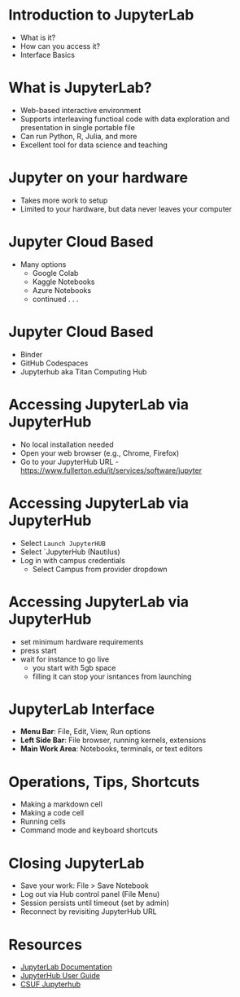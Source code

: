 # Introduction to JupyterLab
- What is it?
- How can you access it?
- Interface Basics  

# What is JupyterLab?
- Web-based interactive environment
- Supports interleaving functioal code with data exploration and presentation in single portable file
- Can run Python, R, Julia, and more
- Excellent tool for data science and teaching

# Jupyter on your hardware
- Takes more work to setup
- Limited to your hardware, but data never leaves your computer

# Jupyter Cloud Based
- Many options
  - Google Colab
  - Kaggle Notebooks
  - Azure Notebooks
  - continued . . .
# Jupyter Cloud Based
  - Binder
  - GitHub Codespaces
  - Jupyterhub aka Titan Computing Hub

# Accessing JupyterLab via JupyterHub
- No local installation needed
- Open your web browser (e.g., Chrome, Firefox)
- Go to your JupyterHub URL 
  -https://www.fullerton.edu/it/services/software/jupyter
  
# Accessing JupyterLab via JupyterHub
- Select `Launch JupyterHUB`
- Select `JupyterHub (Nautilus)
- Log in with campus credentials
  - Select Campus from provider dropdown

# Accessing JupyterLab via JupyterHub
- set minimum hardware requirements
- press start
- wait for instance to go live
    - you start with 5gb space
    - filling it can stop your isntances from launching

# JupyterLab Interface
- **Menu Bar**: File, Edit, View, Run options
- **Left Side Bar**: File browser, running kernels, extensions
- **Main Work Area**: Notebooks, terminals, or text editors


# Operations, Tips, Shortcuts
- Making a markdown cell
- Making a code cell
- Running cells
- Command mode and keyboard shortcuts

# Closing JupyterLab
- Save your work: File > Save Notebook
- Log out via Hub control panel (File Menu)
- Session persists until timeout (set by admin)
- Reconnect by revisiting JupyterHub URL

# Resources
- [JupyterLab Documentation](https://jupyterlab.readthedocs.io/en/stable/)
- [JupyterHub User Guide](https://nationalresearchplatform.org/documentation/userdocs/jupyter/jupyterhub-service/)
- [CSUF Jupyterhub](https://www.fullerton.edu/it/services/software/jupyter/)

